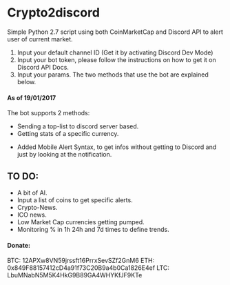 # Crypto2discord

Simple Python 2.7 script using both CoinMarketCap and Discord API to alert user of current market.

1. Input your default channel ID (Get it by activating Discord Dev Mode)
2. Input your bot token, please follow the instructions on how to get it on Discord API Docs. 
3. Input your params. The two methods that use the bot are explained below. 


#### As of 19/01/2017

The bot supports 2 methods: 
- Sending a top-list to discord server based.
- Getting stats of a specific currency.
+ Added Mobile Alert Syntax, to get infos without getting to Discord and just by looking at the notification.

## TO DO:

- A bit of AI.
- Input a list of coins to get specific alerts.
- Crypto-News.
- ICO news.
- Low Market Cap currencies getting pumped.
- Monitoring % in 1h 24h and 7d times to define trends.

#### Donate: 

BTC: 12APXw8VN59jrssft16PrrxSevSZf2GnM6 
ETH: 0x849F88157412cD4a91f73C20B9a4b0Ca1826E4ef 
LTC: LbuMNabN5M5K4HkG9B89GA4WHYKfJF9KTe
